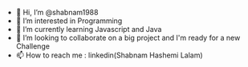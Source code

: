 - 👋 Hi, I’m @shabnam1988
- 👀 I’m interested in Programming 
- 🌱 I’m currently learning Javascript and Java
- 💞️ I’m looking to collaborate on a big project and I'm ready for a new Challenge
- 📫 How to reach me : linkedin(Shabnam Hashemi Lalam)

<!---
shabnam1988/shabnam1988 is a ✨ special ✨ repository because its `README.md` (this file) appears on your GitHub profile.
You can click the Preview link to take a look at your changes.
--->
